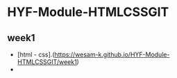 # HYF-Module-HTMLCSSGIT

## week1 
- [html - css].(https://wesam-k.github.io/HYF-Module-HTMLCSSGIT/week1)
- 
